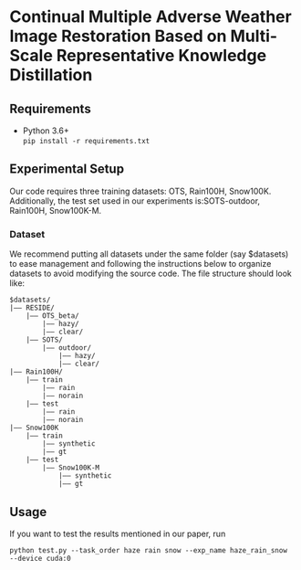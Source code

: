 # Continual Multiple Adverse Weather Image Restoration Based on Multi-Scale Representative Knowledge Distillation



## Requirements
- Python 3.6+  
```pip install -r requirements.txt```

## Experimental Setup
Our code requires three training datasets: OTS, Rain100H, Snow100K. Additionally, the test set used in our experiments is:SOTS-outdoor, Rain100H, Snow100K-M.
### Dataset
We recommend putting all datasets under the same folder (say $datasets) to ease management and following the instructions below to organize datasets to avoid modifying the source code. The file structure should look like:

```
$datasets/
|–– RESIDE/
    |–– OTS_beta/
        |–– hazy/
        |–– clear/
    |–– SOTS/
        |–– outdoor/
            |–– hazy/
            |–– clear/
|–– Rain100H/
    |–– train
        |–– rain
        |–– norain
    |–– test
        |–– rain
        |–– norain
|–– Snow100K
    |–– train
        |–– synthetic
        |–– gt
    |–– test
        |–– Snow100K-M
            |–– synthetic
            |–– gt
```



## Usage
If you want to test the results mentioned in our paper, run
```
python test.py --task_order haze rain snow --exp_name haze_rain_snow  --device cuda:0

```


